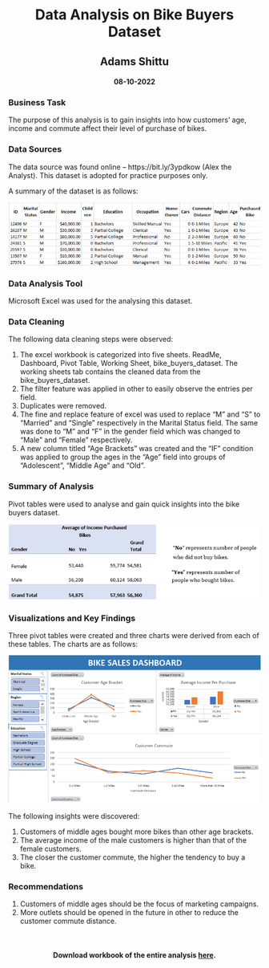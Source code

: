 <h1 align="center">Data Analysis on Bike Buyers Dataset</h1>
<h2 align="center">Adams Shittu</h2> 
<h4 align="center">08-10-2022</h4> 

<h3>Business Task</h3> 
<p>The purpose of this analysis is to gain insights into how customers’ age, income and commute affect their level of purchase of bikes.</p> 
<h3>Data Sources</h3> 
<p>The data source was found online – https://bit.ly/3ypdkow (Alex the Analyst). This dataset is adopted for practice purposes only.<p>
<p>A summary of the dataset is as follows:<p>
<p align="center">
   <img src="images/summary-of-data-image.png"> 
</p>

<h3>Data Analysis Tool</h3>
<p>Microsoft Excel was used for the analysing this dataset.</p> 

<h3>Data Cleaning</h3>
<p>The following data cleaning steps were observed:</p> 
<ol>
   <li>The excel workbook is categorized into five sheets. ReadMe, Dashboard, Pivot Table, Working Sheet, bike_buyers_dataset. The working sheets tab contains the cleaned data from the bike_buyers_dataset. </li>
   <li>The filter feature was applied in other to easily observe the entries per field. </li>
   <li>Duplicates were removed.</li>
   <li>The fine and replace feature of excel was used to replace “M” and “S” to “Married” and “Single” respectively in the Marital Status field. The same was done to “M” and “F” in the gender field which was changed to “Male” and “Female” respectively. </li>
   <li>A new column titled “Age Brackets” was created and the “IF” condition was applied to group the ages in the “Age” field into groups of “Adolescent”, “Middle Age” and “Old”.</li>
</ol>
<h3>Summary of Analysis </h3>
<p>Pivot tables were used to analyse and gain quick insights into the bike buyers dataset.</p>
<p align="center">
   <img src="images/pivottable-image.png"> 
</p>
<h3>Visualizations and Key Findings</h3> 
<p>Three pivot tables were created and three charts were derived from each of these tables. The charts are as follows: </p>
<p align="center">
   <img src="images/bike-buyers-dashboard-image.png"> 
</p>
<p>The following insights were discovered: </p>
<ol>
<li>Customers of middle ages bought more bikes than other age brackets.</li>  
<li>The average income of the male customers is higher than that of the female customers. </li> 
<li>The closer the customer commute, the higher the tendency to buy a bike.</li> 
</ol>
<h3>Recommendations </h3>
<ol>
<li>Customers of middle ages should be the focus of marketing campaigns.</li>  
<li>More outlets should be opened in the future in other to reduce the customer commute distance.</li>  
</ol>
<br>
<h4 align="center">Download workbook of the entire analysis <a href="https://github.com/shittuadams/excel-data-analysis-project-on-bike-buyers-dataset/blob/main/Bike%20Buyers%20Dataset%20Analysis.xlsx" target="_blank">here</a>.</h4>
